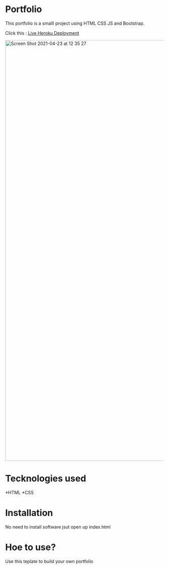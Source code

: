 
# Portfolio
This portfolio is a smalll project using HTML CSS JS and Bootstrap. 

Click this : [Live Heroku Deployment](https://portfolio-moeto.herokuapp.com/)

<img width="1333" alt="Screen Shot 2021-04-23 at 12 35 27" src="https://user-images.githubusercontent.com/59639763/115835612-14d9ba00-a434-11eb-8c42-7db58d3433a8.png">


# Tecknologies used 

 *HTML
 *CSS
 
# Installation
 No need to install software jsut open up index.html
 
# Hoe to use?
 Use this teplate to build your own portfolio


